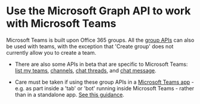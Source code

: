 # Use the Microsoft Graph API to work with Microsoft Teams

Microsoft Teams is built upon Office 365 groups.  All the [group APIs](group.md) can also be used with teams, with the exception that 'Create group' does not currently allow you to create a team.  

* There are also some APIs in beta that are specific to Microsoft Teams: [list my teams](../api/user_list_joinedTeams), [channels](channel.md), [chat threads](chatthread.md), and [chat message](chatmessage.md).

* Care must be taken if using these group APIs in a [Microsoft Teams app](https://msdn.microsoft.com/en-us/microsoft-teams) - e.g. as part inside a 'tab' or 'bot' running inside Microsoft Teams - rather than in a standalone app.  [See this guidance](https://msdn.microsoft.com/en-us/microsoft-teams/graph).
